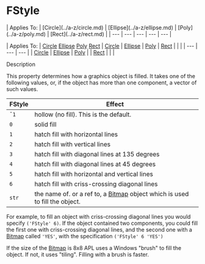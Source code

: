 




<h1 class="heading"><span class="name">FStyle</span></h1>
| Applies To: | [Circle](../a-z/circle.md) | [Ellipse](../a-z/ellipse.md) | [Poly](../a-z/poly.md) | [Rect](../a-z/rect.md) |
| --- | --- | --- | --- | ---  |

| Applies To: | [Circle](../a-z/circle.md) [Ellipse](../a-z/ellipse.md) [Poly](../a-z/poly.md) [Rect](../a-z/rect.md) | [Circle](../a-z/circle.md) | [Ellipse](../a-z/ellipse.md) | [Poly](../a-z/poly.md) | [Rect](../a-z/rect.md) |  |  |
| --- | --- | ---  |
| [Circle](../a-z/circle.md) | [Ellipse](../a-z/ellipse.md) | [Poly](../a-z/poly.md) |
| [Rect](../a-z/rect.md) |  |  |


Description


This property determines how a graphics object is filled. It takes one of the following values, or, if the object has more than one component, a vector of such values.

| FStyle | Effect |
| --- | ---  |
| `¯1` | hollow (no fill). This is the default. |
| `0` | solid fill |
| `1` | hatch fill with horizontal lines |
| `2` | hatch fill with vertical lines |
| `3` | hatch fill with diagonal lines at 135 degrees |
| `4` | hatch fill with diagonal lines at 45 degrees |
| `5` | hatch fill with horizontal and vertical lines |
| `6` | hatch fill with criss-crossing diagonal lines |
| `str` | the name of. or a ref to, a [Bitmap](../a-z/bitmap.md) object which is used to fill the object. |


For example, to fill an object with criss-crossing diagonal lines you would specify `('FStyle' 6)`. If the object contained two components, you could fill the first one with criss-crossing diagonal lines, and the second one with a [Bitmap](../a-z/bitmap.md) called `'YES'`, with the specification `('FStyle' 6 'YES')`


If the size of the [Bitmap](../a-z/bitmap.md) is 8x8 APL uses a Windows "brush" to fill the object. If not, it uses "tiling". Filling with a brush is faster.




